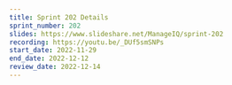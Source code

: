 ```yaml
---
title: Sprint 202 Details
sprint_number: 202
slides: https://www.slideshare.net/ManageIQ/sprint-202
recording: https://youtu.be/_DUf5smSNPs
start_date: 2022-11-29
end_date: 2022-12-12
review_date: 2022-12-14
---
```

